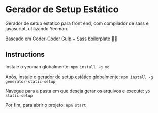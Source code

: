 # Gerador de Setup Estático

Gerador de setup estático para front end, com compilador de sass e javascript, utilizando Yeoman.

Baseado em [Coder-Coder Gulp + Sass boilerplate](https://github.com/thecodercoder/generator-gulp-sass-boilerplate) 🙏🏼

## Instructions

Instale o yeoman globalmente: `npm install -g yo`

Após, instale o gerador de setup estático globalmente: `npm install -g generator-static-setup`

Navegue para a pasta em que deseja gerar os arquivos e execute: `yo static-setup`

Por fim, para abrir o projeto: `npm start`

